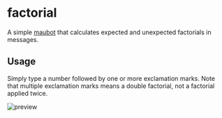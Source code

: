 # factorial
A simple [maubot](https://github.com/maubot/maubot) that calculates expected and unexpected factorials in messages.

## Usage
Simply type a number followed by one or more exclamation marks.
Note that multiple exclamation marks means a double factorial, not a factorial applied twice.

![preview](https://img.mau.lu/iDMwv.png)
